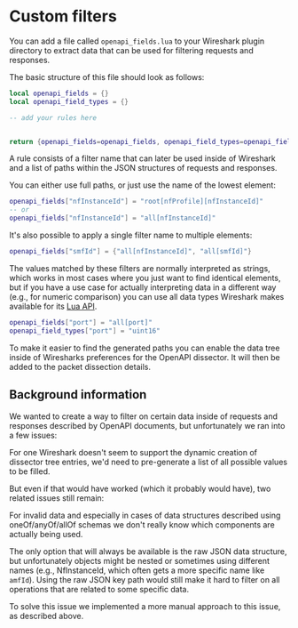 # Custom filters

You can add a file called `openapi_fields.lua` to your Wireshark plugin directory to extract data that
can be used for filtering requests and responses.

The basic structure of this file should look as follows:

```lua
local openapi_fields = {}
local openapi_field_types = {}

-- add your rules here


return {openapi_fields=openapi_fields, openapi_field_types=openapi_field_types}
```

A rule consists of a filter name that can later be used inside of Wireshark and
a list of paths within the JSON structures of requests and responses.

You can either use full paths, or just use the name of the lowest element:

```lua
openapi_fields["nfInstanceId"] = "root[nfProfile][nfInstanceId]"
-- or
openapi_fields["nfInstanceId"] = "all[nfInstanceId]"
```

It's also possible to apply a single filter name to multiple elements:

```lua
openapi_fields["smfId"] = {"all[nfInstanceId]", "all[smfId]"}
```

The values matched by these filters are normally interpreted as strings, which
works in most cases where you just want to find identical elements, but if you
have a use case for actually interpreting data in a different way (e.g., for
numeric comparison) you can use all data types Wireshark makes available for
its [Lua API](https://www.wireshark.org/docs/wsdg_html_chunked/lua_module_Proto.html#lua_class_ProtoField).

```lua
openapi_fields["port"] = "all[port]"
openapi_field_types["port"] = "uint16"
```

To make it easier to find the generated paths you can enable the data tree
inside of Wiresharks preferences for the OpenAPI dissector. It will then be
added to the packet dissection details.

## Background information

We wanted to create a way to filter on certain data inside of requests and responses
described by OpenAPI documents, but unfortunately we ran into a few issues:

For one Wireshark doesn't seem to support the dynamic creation of dissector tree
entries, we'd need to pre-generate a list of all possible values to be filled.

But even if that would have worked (which it probably would have), two related issues
still remain:

For invalid data and especially in cases of data structures described using
oneOf/anyOf/allOf schemas we don't really know which components are actually being
used.

The only option that will always be available is the raw JSON data structure, but
unfortunately objects might be nested or sometimes using different names (e.g.,
NfInstanceId, which often gets a more specific name like `amfId`).
Using the raw JSON key path would still make it hard to filter on all operations
that are related to some specific data.

To solve this issue we implemented a more manual approach to this issue, as
described above.
